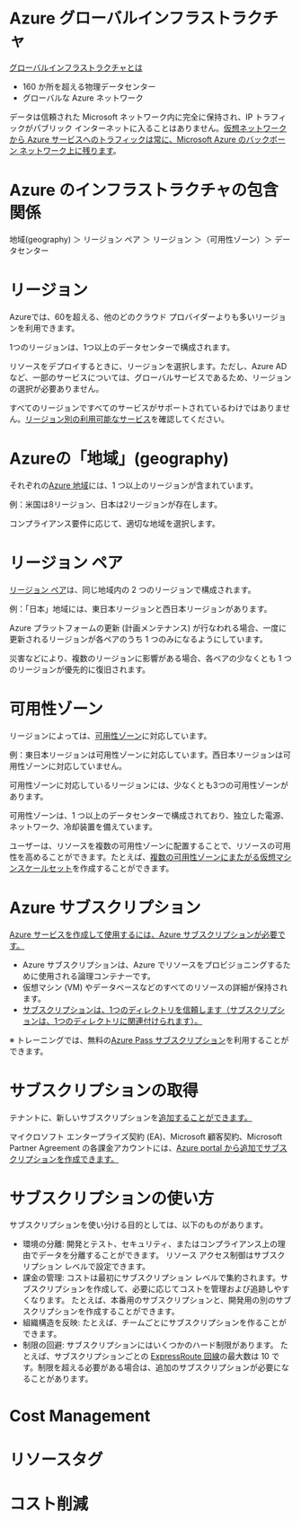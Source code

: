 # Azure グローバルインフラストラクチャ

[グローバルインフラストラクチャとは](https://azure.microsoft.com/ja-jp/global-infrastructure/)

- 160 か所を超える物理データセンター
- グローバルな Azure ネットワーク

データは信頼された Microsoft ネットワーク内に完全に保持され、IP トラフィックがパブリック インターネットに入ることはありません。[仮想ネットワークから Azure サービスへのトラフィックは常に、Microsoft Azure のバックボーン ネットワーク上に残ります](https://docs.microsoft.com/ja-jp/azure/security/fundamentals/network-best-practices?bc=%2fazure%2farchitecture%2fbread%2ftoc.json&toc=%2fazure%2farchitecture%2ftoc.json#secure-your-critical-azure-service-resources-to-only-your-virtual-networks)。

# Azure のインフラストラクチャの包含関係

地域(geography) ＞ リージョン ペア ＞ リージョン ＞（可用性ゾーン）＞ データセンター

# リージョン

Azureでは、60を超える、他のどのクラウド プロバイダーよりも多いリージョンを利用できます。

1つのリージョンは、1つ以上のデータセンターで構成されます。

リソースをデプロイするときに、リージョンを選択します。ただし、Azure ADなど、一部のサービスについては、グローバルサービスであるため、リージョンの選択が必要ありません。

すべてのリージョンですべてのサービスがサポートされているわけではありません。[リージョン別の利用可能なサービス](https://azure.microsoft.com/ja-jp/global-infrastructure/services/)を確認してください。

# Azureの「地域」(geography)

それぞれの[Azure 地域](https://azure.microsoft.com/ja-jp/global-infrastructure/geographies/)には、1 つ以上のリージョンが含まれています。

例：米国は8リージョン、日本は2リージョンが存在します。

コンプライアンス要件に応じて、適切な地域を選択します。

# リージョン ペア

[リージョン ペア](https://docs.microsoft.com/ja-jp/azure/best-practices-availability-paired-regions)は、同じ地域内の 2 つのリージョンで構成されます。

例：「日本」地域には、東日本リージョンと西日本リージョンがあります。

Azure プラットフォームの更新 (計画メンテナンス) が行なわれる場合、一度に更新されるリージョンが各ペアのうち 1 つのみになるようにしています。

災害などにより、複数のリージョンに影響がある場合、各ペアの少なくとも 1 つのリージョンが優先的に復旧されます。

# 可用性ゾーン

リージョンによっては、[可用性ゾーン](https://docs.microsoft.com/ja-jp/azure/availability-zones/az-overview#availability-zones)に対応しています。

例：東日本リージョンは可用性ゾーンに対応しています。西日本リージョンは可用性ゾーンに対応していません。

可用性ゾーンに対応しているリージョンには、少なくとも3つの可用性ゾーンがあります。

可用性ゾーンは、1 つ以上のデータセンターで構成されており、独立した電源、ネットワーク、冷却装置を備えています。

ユーザーは、リソースを複数の可用性ゾーンに配置することで、リソースの可用性を高めることができます。たとえば、[複数の可用性ゾーンにまたがる仮想マシンスケールセット](https://docs.microsoft.com/ja-jp/azure/virtual-machine-scale-sets/virtual-machine-scale-sets-use-availability-zones)を作成することができます。


# Azure サブスクリプション

[Azure サービスを作成して使用するには、Azure サブスクリプションが必要です。](https://docs.microsoft.com/ja-jp/learn/modules/create-an-azure-account/1-introduction)

- Azure サブスクリプションは、Azure でリソースをプロビジョニングするために使用される論理コンテナーです。 
- 仮想マシン (VM) やデータベースなどのすべてのリソースの詳細が保持されます。
- [サブスクリプションは、1つのディレクトリを信頼します（サブスクリプションは、1つのディレクトリに関連付けられます）。](https://docs.microsoft.com/ja-jp/azure/active-directory/fundamentals/active-directory-how-subscriptions-associated-directory)

※ トレーニングでは、無料の[Azure Pass サブスクリプション](https://docs.microsoft.com/ja-jp/learn/certifications/mocazurepass)を利用することができます。


# サブスクリプションの取得

テナントに、新しいサブスクリプションを[追加することができます。](https://docs.microsoft.com/ja-jp/learn/modules/create-an-azure-account/4-multiple-subscriptions)

マイクロソフト エンタープライズ契約 (EA)、Microsoft 顧客契約、Microsoft Partner Agreement の各課金アカウントには、[Azure portal から追加でサブスクリプションを作成できます。](https://docs.microsoft.com/ja-jp/azure/cost-management-billing/manage/create-subscription)

# サブスクリプションの使い方

サブスクリプションを使い分ける目的としては、以下のものがあります。

- 環境の分離: 開発とテスト、セキュリティ、またはコンプライアンス上の理由でデータを分離することができます。 リソース アクセス制御はサブスクリプション レベルで設定できます。
- 課金の管理: コストは最初にサブスクリプション レベルで集約されます。サブスクリプションを作成して、必要に応じてコストを管理および追跡しやすくなります。 たとえば、本番用のサブスクリプションと、開発用の別のサブスクリプションを作成することができます。
- 組織構造を反映: たとえば、チームごとにサブスクリプションを作ることができます。
- 制限の回避: サブスクリプションにはいくつかのハード制限があります。 たとえば、サブスクリプションごとの [ExpressRoute 回線](https://azure.microsoft.com/ja-jp/services/expressroute/)の最大数は 10 です。制限を超える必要がある場合は、追加のサブスクリプションが必要になることがあります。


# Cost Management


# リソースタグ
# コスト削減

